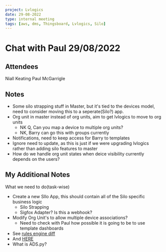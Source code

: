 ```yaml
---
project: Lvlogics
date: 29-08-2022
type: internal meeting
tags: [aws, dms, Thingsboard, Lvlogics, Silo]
---
```


# Chat with Paul 29/08/2022
## Attendees
Niall Keating
Paul McGarrigle 

## Notes
- Some silo strapping stuff in Master, but it's tied to the devices model, need to consider moving this to a seperate(Silo?) app.
- Org unit in master instead of org units, aim to get lvlogics to move to org units 
	- NK Q, Can you map a device to multiple org units?
	- NK, Barry can go this with groups currently
- Notifications, need to keep access for Barry to templates
- Ignore need to update, as this is just if we were upgrading lvlogics rather than adding silo features to master
- How do we handle org unit states when deice visibility currently depends on the users?

## My Additional Notes
What we need to do(task-wise)

- Create a new SIlo App, this should contain all of the Silo specific business logic
	- Silo Strapping
	- Sigfox Adapter? Is this a webhook?
- Modify Org Unit's to allow multiple device associations?
	- Need to check with Paul how possible it is going to be to use template dashboards
- See [rules engine diff](https://github.com/taoglas-iot/device_manager/compare/master...lvlogics#diff-4dae34cba453d2a822c887a0d74723dc5fd61cec1f39484bf3c8e5c459017146R17-R22)
- And [HERE](https://github.com/taoglas-iot/device_manager/compare/master...lvlogics#diff-4dae34cba453d2a822c887a0d74723dc5fd61cec1f39484bf3c8e5c459017146R57-R61)
- What is ADS.py?